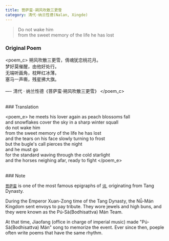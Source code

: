 ```yaml
---
title: 菩萨蛮·朔风吹散三更雪
category: 清代·纳兰性德(Nalan, Xingde)
---
```


> Do not wake him    
> from the sweet memory of the life he has lost


<!-- more -->

### Original Poem

<poem_c>
朔风吹散三更雪，倩魂犹恋桃花月。
<br>
梦好莫催醒，由他好处行。
<br>
无端听画角，枕畔红冰薄。 
<br>
塞马一声嘶，残星拂大旗。
<br>
<br>
—- 清代 · 纳兰性德《菩萨蛮·朔风吹散三更雪》
</poem_c>

<br>
### Translation

<poem_e>
he meets his lover again as peach blossoms fall
<br>
and snowflakes cover the sky in a sharp winter squall
<br>
do not wake him
<br>
from the sweet memory of the life he has lost
<br>
and the tears on his face slowly turning to frost
<br>
but the bugle's call pierces the night
<br>
and he must go
<br>
for the standard waving through the cold starlight
<br>
and the horses neighing afar, ready to fight
</poem_e>

<br>
### Note

[`菩萨蛮`](https://zh.wikipedia.org/wiki/%E8%8F%A9%E8%90%A8%E8%9B%AE) is one of the most famous
epigraphs of [`词`](https://zh.m.wikipedia.org/zh-hans/%E8%AF%8D_(%E6%96%87%E5%AD%A6)), originating from Tang Dynasty.

During the Emperor Xuan-Zong time of the Tang Dynasty, the Nǚ-Mán Kingdom sent envoys to pay tribute. They wore jewels and high buns, and they were known as the Pú-Sà(Bodhisattva) Mán Team. 

At that time, Jiaofang (office in charge of imperial music) made "Pú-Sà(Bodhisattva) Mán" song to memorize the event. Ever since then, poeple often write poems that have the same rhythm.